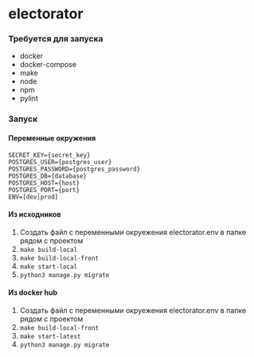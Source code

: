 # electorator

### Требуется для запуска
- docker
- docker-compose
- make
- node
- npm
- pylint

### Запуск 
#### Переменные окружения

```
SECRET_KEY={secret_key}
POSTGRES_USER={postgres_user}
POSTGRES_PASSWORD={postgres_password}
POSTGRES_DB={database}
POSTGRES_HOST={host}
POSTGRES_PORT={port}
ENV=[dev|prod]
```

#### Из исходников
1. Создать файл с переменными окруежения electorator.env
в папке рядом с проектом
2. ```make build-local```
3. ```make build-local-front```
4. ```make start-local```
5. ```python3 manage.py migrate```
#### Из docker hub
1. Создать файл с переменными окруежения electorator.env
в папке рядом с проектом
2. ```make build-local-front```
3. ```make start-latest```
4. ```python3 manage.py migrate```